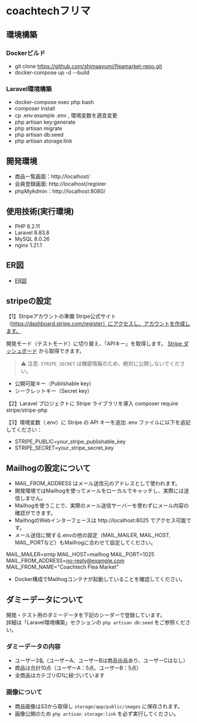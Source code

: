 # coachtechフリマ


## 環境構築
### Dockerビルド
- git clone https://github.com/shimaayumi/fleamarket-repo.git
- docker-compose up -d --build


### Laravel環境構築
- docker-compose exec php bash
- composer install
- cp .env.example .env , 環境変数を適宜変更
- php artisan key:generate
- php artisan migrate
- php artisan db:seed
- php artisan storage:link


## 開発環境
  - 商品一覧画面：http://localhost/  
  - 会員登録画面: http://localhost/register  
  - phpMyAdmin：http://localhost:8080/


## 使用技術(実行環境)
- PHP 8.2.11
- Laravel 8.83.8
- MySQL 8.0.26
- nginx 1.21.1


## ER図
- [ER図](./src/public/images/er_fleamarket.png)


## stripeの設定
【1】Stripeアカウントの準備
Stripe公式サイト （https://dashboard.stripe.com/register）にアクセスし、アカウントを作成します。

開発モード（テストモード）に切り替え、「APIキー」を取得します。
[Stripe ダッシュボード](https://dashboard.stripe.com/apikeys) から取得できます。

> ⚠️ 注意: `STRIPE_SECRET` は機密情報のため、絶対に公開しないでください。

- 公開可能キー（Publishable key）
- シークレットキー（Secret key）


【2】Laravel プロジェクトに Stripe ライブラリを導入
composer require stripe/stripe-php

【3】環境変数（.env）に Stripe の API キーを追加
.env ファイルに以下を追記してください：

- STRIPE_PUBLIC=your_stripe_publishable_key
- STRIPE_SECRET=your_stripe_secret_key



## Mailhogの設定について
- MAIL_FROM_ADDRESS はメール送信元のアドレスとして使われます。
- 開発環境ではMailhogを使ってメールをローカルでキャッチし、実際には送信しません。
- Mailhogを使うことで、実際のメール送信サーバーを使わずにメール内容の確認ができます。
- MailhogのWebインターフェースは http://localhost:8025 でアクセス可能です。
- メール送信に関する.envの他の設定（MAIL_MAILER, MAIL_HOST, MAIL_PORTなど）もMailhogに合わせて設定してください。


MAIL_MAILER=smtp
MAIL_HOST=mailhog
MAIL_PORT=1025
MAIL_FROM_ADDRESS=no-reply@example.com
MAIL_FROM_NAME="Coachtech Flea Market"
- Docker構成でMailhogコンテナが起動していることを確認してください。



 ## ダミーデータについて

開発・テスト用のダミーデータを下記のシーダーで登録しています。  
詳細は「Laravel環境構築」セクションの `php artisan db:seed` をご参照ください。



### ダミーデータの内容

- ユーザー3名（ユーザーA、ユーザーBは商品出品あり、ユーザーCはなし）  
- 商品は合計10点（ユーザーA：5点、ユーザーB：5点）  
- 全商品はカテゴリID1に紐づいています



### 画像について

- 商品画像はS3から取得し `storage/app/public/images` に保存されます。  
- 画像公開のため `php artisan storage:link` を必ず実行してください。

